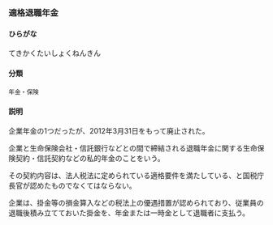 <div style="display:none;">

## [あ行](securities-terms?id=あ行)
## [か行](securities-terms?id=か行)
## [さ行](securities-terms?id=さ行)
## [た行](securities-terms?id=た行)

</div>

### 適格退職年金

#### ひらがな

てきかくたいしょくねんきん

#### 分類

`年金・保険`

#### 説明

企業年金の1つだったが、2012年3月31日をもって廃止された。
企業と生命保険会社・信託銀行などとの間で締結される退職年金に関する生命保険契約・信託契約などの私的年金のことをいう。
その契約内容は、法人税法に定められている適格要件を満たしている、と国税庁長官が認めたものでなくてはならない。
企業は、掛金等の損金算入などの税法上の優遇措置が認められており、従業員の退職後積み立てておいた掛金を、年金または一時金として退職者に支払う。

<div style="display:none;">

## [な行](securities-terms?id=な行)
## [は行](securities-terms?id=は行)
## [ま行](securities-terms?id=ま行)
## [や行](securities-terms?id=や行)
## [ら行](securities-terms?id=ら行)
## [わ行](securities-terms?id=わ行)
## [英数字・記号](securities-terms?id=英数字・記号)

</div>


